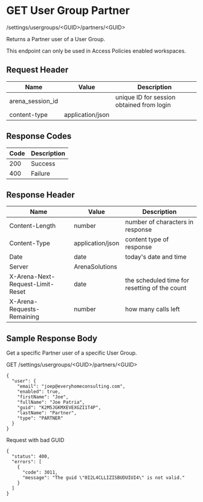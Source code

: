 # GET User Group Partner
/settings/usergroups/&lt;GUID&gt;/partners/&lt;GUID&gt;

Returns a Partner user of a User Group.

This endpoint can only be used in Access Policies enabled workspaces.

## Request Header

| Name  | Value  | Description  |
|  --- |  --- |  --- | 
| arena_session_id  |   | unique ID for session obtained from login  |
| content-type  | application/json  |   |

## Response Codes

| Code  | Description  |
|  --- |  --- | 
| 200  | Success  |
| 400  | Failure  |

## Response Header

| Name  | Value  | Description  |
|  --- |  --- |  --- | 
| Content-Length  | number  | number of characters in response  |
| Content-Type  | application/json  | content type of response  |
| Date  | date  | today's date and time  |
| Server  | ArenaSolutions  |   |
| X-Arena-Next-Request-Limit-Reset   | date  | the scheduled time for resetting of the count  |
| X-Arena-Requests-Remaining   | number  | how many calls left  |

## Sample Response Body
Get a specific Partner user of a specific User Group.

GET /settings/usergroups/&lt;GUID&gt;/partners/&lt;GUID&gt;

```
{
  "user": {
    "email": "joep@everyhomeconsulting.com",
    "enabled": true,
    "firstName": "Joe",
    "fullName": "Joe Patria",
    "guid": "K2M5JGKMXEVEXGZI1T4P",
    "lastName": "Partner",
    "type": "PARTNER"
  }
}
```
Request with bad GUID

```
{
  "status": 400,
  "errors": [
    {
      "code": 3011,
      "message": "The guid \"0I2L4CLLIZISBUDUIUI4\" is not valid."
    }
  ]
}
```
